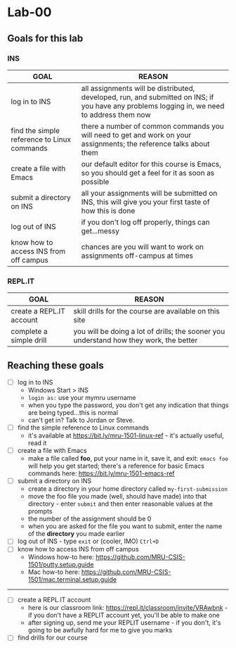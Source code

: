 # Lab-00

## Goals for this lab

### INS

| GOAL                                        | REASON                                                                                                                                      |
| ------------------------------------------- | ------------------------------------------------------------------------------------------------------------------------------------------- |
| log in to INS                               | all assignments will be distributed, developed, run, and submitted on INS; if you have any problems logging in, we need to address them now |
| find the simple reference to Linux commands | there a number of common commands you will need to get and work on your assignments; the reference talks about them                         |
| create a file with Emacs                    | our default editor for this course is Emacs, so you should get a feel for it as soon as possible                                            |
| submit a directory on INS                   | all your assignments will be submitted on INS, this will give you your first taste of how this is done                                      |
| log out of INS                              | if you don't log off properly, things can get...messy                                                                                       |
| know how to access INS from off campus      | chances are you will want to work on assignments off-campus at times                                                                        |

### <span>REPL.IT</span>

| GOAL                     | REASON                                                                                 |
| ------------------------ | -------------------------------------------------------------------------------------- |
| create a REPL.IT account | skill drills for the course are available on this site                                 |
| complete a simple drill  | you will be doing a lot of drills; the sooner you understand how they work, the better |

## Reaching these goals

- [ ] log in to INS
  - Windows Start > INS
  - `login as:` use your mymru username
  - when you type the password, you don't get any indication that things are being typed...this is normal
  - can't get in? Talk to Jordan or Steve.
- [ ] find the simple reference to Linux commands
  - it's available at https://bit.ly/mru-1501-linux-ref - it's actually useful, read it
- [ ] create a file with Emacs
  - make a file called **foo**, put your name in it, save it, and exit: `emacs foo` will help you get started; there's a reference for basic Emacs commands here: https://bit.ly/mru-1501-emacs-ref
- [ ] submit a directory on INS
  - create a directory in your home directory called `my-first-submission`
  - move the foo file you made (well, should have made) into that directory - enter `submit` and then enter reasonable values at the prompts
  - the number of the assignment should be 0
  - when you are asked for the file you want to submit, enter the name of the **directory** you made earlier
- [ ] log out of INS - type `exit` or (cooler, IMO) `Ctrl+D`
- [ ] know how to access INS from off campus
  - Windows how-to here: https://github.com/MRU-CSIS-1501/putty.setup.guide
  - Mac how-to here: https://github.com/MRU-CSIS-1501/mac.terminal.setup.guide

---

- [ ] create a REPL.IT account
  - here is our classroom link: https://repl.it/classroom/invite/VRAwbnk - if you don't have a REPLIT account yet, you'll be able to make one
  - after signing up, send me your REPLIT username - if you don't, it's going to be awfully hard for me to give you marks
- [ ] find drills for our course

<!--stackedit_data:
eyJoaXN0b3J5IjpbLTc4MzIwMDIyOF19
-->
<!--stackedit_data:
eyJwcm9wZXJ0aWVzIjoiZXh0ZW5zaW9uczpcbiAgcHJlc2V0Oi
BnZm1cbiIsImhpc3RvcnkiOlstMTg2ODI4NjgzNiw2MjIzMTQ3
OTgsMTkxNTUxMzAyNCwxOTg1MTA4MTQ5LDEyMjYyMzU4OCwyMD
YyMzg0MjQ0LC0yNzczMDMyMDMsLTkyMzk5ODc4OSwtMjYzODA0
MzI3LC0xODc0MjY1NjM0LDM3MzUwNDE3LC0xMjg4NTMzMjk3LD
gxMjEzNTg2MiwtNjIzODEyNDAsLTEwNzczOTE5MDEsNDQ0NTQ3
NjcsLTEwNzczOTE5MDEsNDQ0NTQ3NjcsLTQwNTQyMzMyNCwtNj
E3NjU2NTE5XX0=
-->
